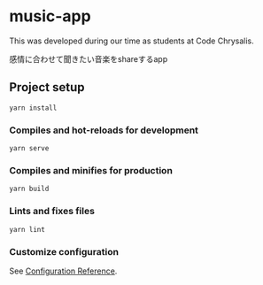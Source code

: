 # music-app

This was developed during our time as students at Code Chrysalis.

感情に合わせて聞きたい音楽をshareするapp


## Project setup
```
yarn install
```

### Compiles and hot-reloads for development
```
yarn serve
```

### Compiles and minifies for production
```
yarn build
```

### Lints and fixes files
```
yarn lint
```

### Customize configuration
See [Configuration Reference](https://cli.vuejs.org/config/).
